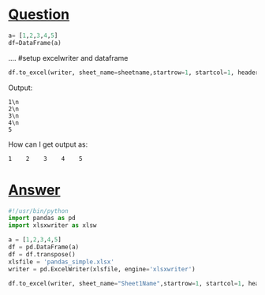 # [Question](https://stackoverflow.com/questions/48613158/how-to-write-an-data-array-to-excel-in-a-row-instead-of-in-a-column-using-pandas)

```python
a= [1,2,3,4,5]
df=DataFrame(a)
```
.... #setup excelwriter and dataframe
```python
df.to_excel(writer, sheet_name=sheetname,startrow=1, startcol=1, header=False, index=False)
```
Output:
```
1\n
2\n
3\n
4\n
5
```
How can I get output as:
```
1    2    3    4    5
```
# [Answer](https://stackoverflow.com/a/48613390/9210255)
```python
#!/usr/bin/python
import pandas as pd 
import xlsxwriter as xlsw

a = [1,2,3,4,5]
df = pd.DataFrame(a)
df = df.transpose()
xlsfile = 'pandas_simple.xlsx'
writer = pd.ExcelWriter(xlsfile, engine='xlsxwriter')

df.to_excel(writer, sheet_name="Sheet1Name",startrow=1, startcol=1, header=False, index=False)
```

